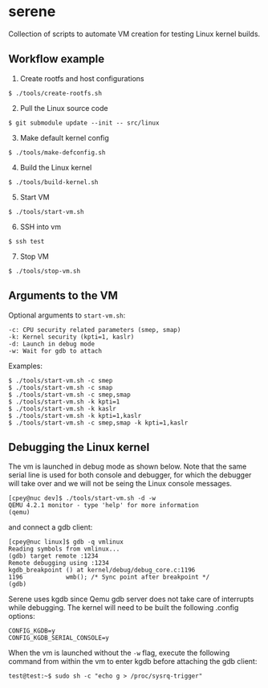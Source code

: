 # serene
Collection of scripts to automate VM creation for testing Linux kernel builds.

## Workflow example

1. Create rootfs and host configurations
```
$ ./tools/create-rootfs.sh
```
2. Pull the Linux source code
```
$ git submodule update --init -- src/linux
```
3. Make default kernel config 
```
$ ./tools/make-defconfig.sh
```
4. Build the Linux kernel
```
$ ./tools/build-kernel.sh
```
5. Start VM
```
$ ./tools/start-vm.sh
```
6. SSH into vm
```
$ ssh test
```
7. Stop VM
```
$ ./tools/stop-vm.sh
```

## Arguments to the VM

Optional arguments to `start-vm.sh`:

```
-c: CPU security related parameters (smep, smap)
-k: Kernel security (kpti=1, kaslr)
-d: Launch in debug mode
-w: Wait for gdb to attach
```

Examples:

```
$ ./tools/start-vm.sh -c smep
$ ./tools/start-vm.sh -c smap
$ ./tools/start-vm.sh -c smep,smap
$ ./tools/start-vm.sh -k kpti=1
$ ./tools/start-vm.sh -k kaslr
$ ./tools/start-vm.sh -k kpti=1,kaslr
$ ./tools/start-vm.sh -c smep,smap -k kpti=1,kaslr
```

## Debugging the Linux kernel

The vm is launched in debug mode as shown below. Note that the same serial line is used for both console and debugger, for which the debugger will take over and we will not be seing the Linux console messages.

```
[cpey@nuc dev]$ ./tools/start-vm.sh -d -w
QEMU 4.2.1 monitor - type 'help' for more information
(qemu)
```

and connect a gdb client:

```
[cpey@nuc linux]$ gdb -q vmlinux
Reading symbols from vmlinux...
(gdb) target remote :1234
Remote debugging using :1234
kgdb_breakpoint () at kernel/debug/debug_core.c:1196
1196            wmb(); /* Sync point after breakpoint */
(gdb)
```

Serene uses kgdb since Qemu gdb server does not take care of interrupts while debugging. The kernel will need to be built the following .config options:

```
CONFIG_KGDB=y
CONFIG_KGDB_SERIAL_CONSOLE=y
```

When the vm is launched without the `-w` flag, execute the following command from within the vm to enter kgdb before attaching the gdb client:

```
test@test:~$ sudo sh -c "echo g > /proc/sysrq-trigger"
```
